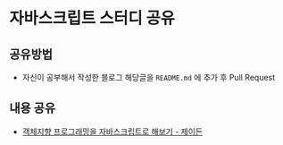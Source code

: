 # 자바스크립트 스터디 공유
## 공유방법
* 자신이 공부해서 작성한 블로그 해당글을 `README.md` 에 추가 후 Pull Request
## 내용 공유
* [객체지향 프로그래밍을 자바스크립트로 해보기 - 제이든](https://velog.io/@jayden/Object-Oriented-Programming-in-Javascript)
